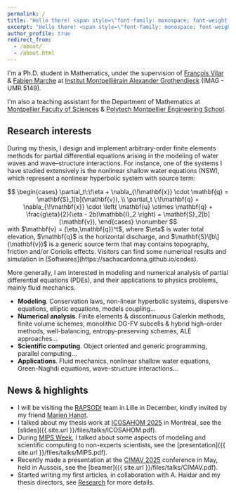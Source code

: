 ```yaml
---
permalink: /
title: "Hello there! <span style=\"font-family: monospace; font-weight: 600;\">☺</span>"
excerpt: "Hello there! <span style=\"font-family: monospace; font-weight: 600;\">☺</span>"
author_profile: true
redirect_from: 
  - /about/
  - /about.html
---
```


I'm a Ph.D. student in Mathematics, under the supervision of [François Vilar](https://vilar.perso.math.cnrs.fr) & [Fabien Marche](https://imag.umontpellier.fr/~marche/) at [Institut Montpelliérain Alexander Grothendieck](https://imag.umontpellier.fr) (IMAG - UMR 5149).

I'm also a teaching assistant for the Department of Mathematics at [Montpellier Faculty of Sciences](https://sciences.edu.umontpellier.fr) & [Polytech Montpellier Engineering School](https://www.polytech.umontpellier.fr).

## Research interests

During my thesis, I design and implement arbitrary-order finite elements methods for partial differential equations arising in the modeling of water waves and wave–structure interactions. For instance, one of the systems I have studied extensively is the nonlinear shallow water equations (NSW), which represent a nonlinear hyperbolic system with source term: 
<div style="text-align: center;">
$$
\begin{cases}
      \partial_t\:\!\eta + \nabla_{\!\mathbf{x}} \cdot \mathbf{q} = \mathbf{S}_1[b](\mathbf{v}), \\
      \partial_t \:\!\mathbf{q} + \nabla_{\!\mathbf{x}} \cdot \left( \mathbf{u} \otimes \mathbf{q} + \frac{g\eta}{2}(\eta - 2b)\mathbb{I}_2  \right) = \mathbf{S}_2[b](\mathbf{v}),
\end{cases} \nonumber
$$
</div>
with $\mathbf{v} = (\eta,\mathbf{q})^t$, where $\eta$ is water total elevation, $\mathbf{q}$ is the horizontal discharge, and $\mathbf{S}\[b\](\mathbf{v})$ is a generic source term that may contains topography, friction and/or Coriolis effects.
Visitors can find some numerical results and simulation in [Softwares](https://sachacardonna.github.io/codes).

More generally, I am interested in modeling and numerical analysis of partial differential equations (PDEs), and their applications to physics problems, mainly fluid mechanics.

- <b>Modeling</b>. Conservation laws, non-linear hyperbolic systems, dispersive equations, elliptic equations, models coupling...
- <b>Numerical analysis</b>. Finite elements & discontinuous Galerkin methods, finite volume schemes, monolithic DG-FV subcells & hybrid high-order methods, well-balancing, entropy-preserving schemes, ALE approaches...
- <b>Scientific computing</b>. Object oriented and generic programming, parallel computing...
- <b>Applications</b>. Fluid mechanics, nonlinear shallow water equations, Green-Naghdi equations, wave-structure interactions...

## News & highlights

- I will be visiting the [RAPSODI](https://www.inria.fr/fr/rapsodi) team in Lille in December, kindly invited by my friend [Marien Hanot](https://marienhanot.fr).
- I talked about my thesis work at [ICOSAHOM 2025](https://icosahom2025.org) in Montréal, see the [slides]({{ site.url }}/files/talks/ICOSAHOM.pdf).
- During [MIPS Week](https://www.umontpellier.fr/agenda/semaine-du-pole-mips), I talked about some aspects of modeling and scientific computing to non-experts scientists, see the [presentation]({{ site.url }}/files/talks/MIPS.pdf). 
- Recently made a presentation at the [CIMAV 2025](https://cimav2025.sciencesconf.org) conference in May, held in Aussois, see the [beamer]({{ site.url }}/files/talks/CIMAV.pdf). 
- Started writing my first articles, in collaboration with A. Haidar and my thesis directors, see [Research](https://sachacardonna.github.io/research) for more details. 


